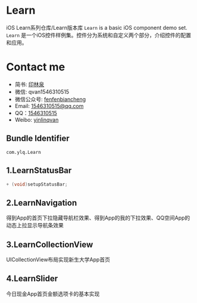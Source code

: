 # Learn
iOS Learn系列仓库/Learn版本库
`Learn` is a basic iOS component demo set.
`Learn` 是一个iOS控件样例集。控件分为系统和自定义两个部分，介绍控件的配置和应用。

# Contact me
- 简书: [印林泉](http://www.jianshu.com/u/2af3405e4c97)
- 微信: qvan1546310515
- 微信公众号: [fenfenbiancheng](https://mp.weixin.qq.com/s/WuRBxV9ApMH1Wa8jx1zXOQ)
- Email: 1546310515@qq.com
- QQ：[1546310515](https://user.qzone.qq.com/1546310515)
- Weibo: [yinlinqvan](http://weibo.com/yinlinqvan)

## Bundle Identifier

`com.ylq.Learn`

## 1.LearnStatusBar	
```objective-c
+ (void)setupStatusBar;
```
## 2.LearnNavigation
得到App的首页下拉隐藏导航栏效果、得到App的我的下拉效果、QQ空间App的动态上拉显示导航条效果

## 3.LearnCollectionView
UICollectionView布局实现新生大学App首页

## 4.LearnSlider
今日现金App首页金额选项卡的基本实现

